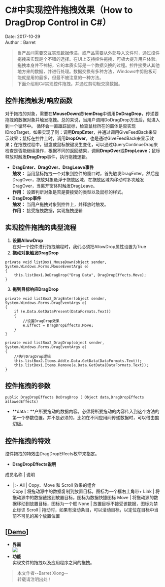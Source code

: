# C#中实现控件拖拽效果（How to DragDrop Control in C#）
Date: 2017-10-29       
Author：Barret     

> 当产品间需要交互实现数据传递，或产品需要从外部导入文件时，通过控件拖拽来实现是个不错的选择。在UI上支持控件拖拽，可极大提升用户体验。  
拖拽本身并不神秘，它的本质实际是一个数据交换的过程。控件接受从其他地方来的数据，并进行处理。数据交换有多种方法，Windows中剪贴板可能就是用的最多，但最不被注意的一种方法。  
下面介绍用C#实现控件拖拽，并通过剪切板交换数据。  

## **控件拖拽触发/响应函数**
对于拖拽的对象，需要在**MouseDown**或**ItemDrag**中调用**DoDragDrop**，传递要拖拽的数据对象并触发拖拽。总的来说，当用户调用DoDragDrop方法后，就进入到一个循环中。 循环会一直跟踪鼠标，检查鼠标所在的窗体是否实现IDropTarget，如果实现了则：调用**DropEnter**，并通过调用GiveFeedBack来显示效果；鼠标在控件上时，调用**DropOver**，也是通过GiveFeedBack来显示效果；在拖拽过程中，键盘或鼠标按键发生变化，可以通过QueryContinueDrag来检查是否能继续操作，根据不同的返回结果，调用**DropOver**或**DropLeave**；鼠标释放时触发**DragDrop**事件，执行拖拽逻辑。
* **DragEnter、DragOver、DragLeave事件**   
**触发：** 当用鼠标拖拽一个对象到控件的窗口时，首先触发DragEnter，然后是DragOver，拖放对象悬浮于拖放区域，在拖放区域内移动时多次触发DragOver，当离开窗体时触发DragLeave。  
**作用：** 设置判断对象是否是要接受的类型以及鼠标的样式。
* **DragDrop事件**  
**触发：** 当用户拖拽对象到控件上，并释放时触发。  
**作用：** 接受拖拽数据，实现拖拽逻辑  

## **实现控件拖拽的典型流程**
1. **设置AllowDrop**  
在对一个控件进行拖拽编程时，我们必须把AllowDrop属性设置为True
2. **拖动对象触发DragDrop**    

```  
private void listBox1_MouseDown(object sender, System.Windows.Forms.MouseEventArgs e)
{
    this.listBox1.DoDragDrop("Drag Data", DragDropEffects.Move);
}
```    

3. **拖到目标响应DragDrop**   

```    
private void listBox2_DragEnter(object sender, System.Windows.Forms.DragEventArgs e)
{
    if (e.Data.GetDataPresent(DataFormats.Text))
    {
        //设置DragDrop效果
        e.Effect = DragDropEffects.Move;
    }
}

private void listBox2_DragDrop(object sender, System.Windows.Forms.DragEventArgs e)
{
    //执行DragDrop逻辑
    this.listBox2.Items.Add(e.Data.GetData(DataFormats.Text));
    this.listBox1.Items.Remove(e.Data.GetData(DataFormats.Text));
}
```      

## **控件拖拽的参数**    

```  
public DragDropEffects DoDragDrop ( Object data,DragDropEffects allowedEffects)
```       

* **data：**户所要拖动的数据内容。必须将所要拖动的内容传入到这个方法的第一个参数位置。并不是必须的，比如在不同应用间传递数据时，可以借由[剪切板](https://xiong-ang.github.io/2017/10/29/clipboard/)。  
## **控件拖拽的特效**
控件拖拽的特效由DragDropEffects枚举来指定。
* **DragDropEffects说明**  

成员名称 | 说明
- | :-
All	| Copy、Move 和 Scroll 效果的组合  
Copy | 将拖动源中的数据复制到放置目标，图标为一个框右上角带+
Link | 将拖动源中的数据链接到放置目标，图标为数据快捷图标
Move | 将拖动源的数据移动到放置目标，图标为一个框
None | 放置目标不接受该数据，图标为禁止标识
Scroll | 拖动时，如果有滚动条目，可以滚动目标，以定位在目标中当前不可见的某个放置位置  

## **[[Demo](https://github.com/xiong-ang/CShape_SLN)]**
* **界面**  
![](https://github.com/xiong-ang/CShape_SLN/blob/master/Image/DragDrop.PNG?raw=true)
* **功能**  
实现文件的拖拽以及应用程序之间的拖拽。        
> 本文作者--Barret Xiong--    
> 转载请注明出处！